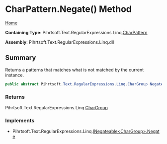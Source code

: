# CharPattern\.Negate\(\) Method

[Home](../../../../../../README.md)

**Containing Type**: Pihrtsoft\.Text\.RegularExpressions\.Linq\.[CharPattern](../README.md)

**Assembly**: Pihrtsoft\.Text\.RegularExpressions\.Linq\.dll

## Summary

Returns a patterns that matches what is not matched by the current instance\.

```csharp
public abstract Pihrtsoft.Text.RegularExpressions.Linq.CharGroup Negate()
```

### Returns

Pihrtsoft\.Text\.RegularExpressions\.Linq\.[CharGroup](../../CharGroup/README.md)

### Implements

* Pihrtsoft\.Text\.RegularExpressions\.Linq\.[INegateable\<CharGroup>.Negate](../../INegateable-1/Negate/README.md)
